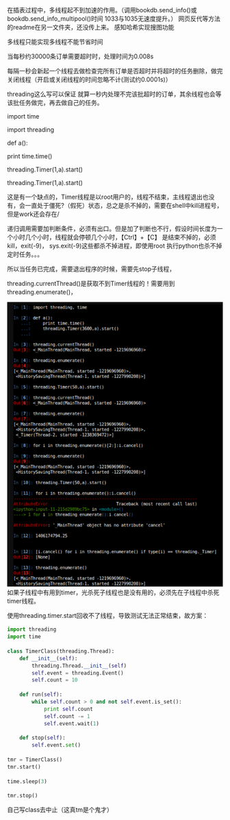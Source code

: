 在插表过程中，多线程起不到加速的作用。（调用bookdb.send_info()或bookdb.send_info_multipool()时间
1033与1035无速度提升。）
网页反代等方法的readme在另一文件夹，还没传上来。
感知哈希实现搜图功能

多线程只能实现多线程不能节省时间



当每秒约30000条订单需要超时时，处理时间为0.008s

每隔一秒会新起一个线程去做检查完所有订单是否超时并将超时的任务删除，做完关闭线程（开启或关闭线程的时间忽略不计(测试约0.0001s)）

threading这么写可以保证 就算一秒内处理不完该批超时的订单，其余线程也会等该批任务做完，再去做自己的任务。





import time

import threading  

def a():         

  print time.time()

  threading.Timer(1,a).start()

threading.Timer(1,a).start()

这是有一个缺点的，Timer线程是以root用户的，线程不结束，主线程退出也没有，会一直处于僵死?（假死）状态，总之是杀不掉的，需要在shell中kill进程号，但是work还会存在/

递归调用需要加判断条件，必须有出口。但是加了判断也不行，假设时间长度为一个小时几个小时，线程就会停顿几个小时，【Ctrl】+【C】 是结束不掉的，必须kill，exit(-9)， sys.exit(-9)这些都杀不掉进程，即使用root 执行python也杀不掉定时任务。。。

所以当任务已完成，需要退出程序的时候，需要先stop子线程，

threading.currentThread()是获取不到Timer线程的！需要用到threading.enumerate()，

![image-20191222120410239](README3.assets/image-20191222120410239.png)
如果子线程中有用到timer，光杀死子线程也是没有用的，必须先在子线程中杀死timer线程。

使用threading.timer.start回收不了线程，导致测试无法正常结束，故方案：

```py
import threading
import time

class TimerClass(threading.Thread):
    def __init__(self):
        threading.Thread.__init__(self)
        self.event = threading.Event()
        self.count = 10

    def run(self):
        while self.count > 0 and not self.event.is_set():
            print self.count
            self.count -= 1
            self.event.wait(1)

    def stop(self):
        self.event.set()

tmr = TimerClass()
tmr.start()

time.sleep(3)

tmr.stop()
```

自己写class去中止（这真tm是个鬼才）